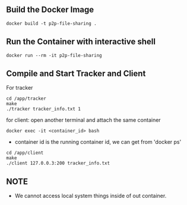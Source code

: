 ## Build the Docker Image
```
docker build -t p2p-file-sharing .
```

## Run the Container with interactive shell
```
docker run --rm -it p2p-file-sharing
```

## Compile and Start Tracker and Client

For tracker
```
cd /app/tracker
make
./tracker tracker_info.txt 1
```

for client: open another terminal and attach the same container
```
docker exec -it <container_id> bash
```

- container id is the running container id, we can get from 'docker ps'

```
cd /app/client
make
./client 127.0.0.3:200 tracker_info.txt
```

## NOTE
- We cannot access local system things inside of out container.